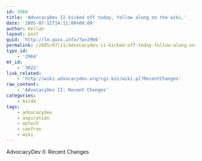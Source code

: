 ```yaml
---
id: 2966
title: 'AdvocacyDev II kicked off today, follow along on the wiki.'
date: '2005-07-11T14:11:00+00:00'
author: Kellan
layout: post
guid: 'http://lm.quxx.info/?p=2966'
permalink: /2005/07/11/advocacydev-ii-kicked-off-today-follow-along-on-the-wiki/
typo_id:
    - '2964'
mt_id:
    - '3022'
link_related:
    - 'http://wiki.advocacydev.org/cgi-bin/wiki.pl?RecentChanges'
raw_content:
    - 'AdvocacyDev II: Recent Changes'
categories:
    - Aside
tags:
    - advocacydev
    - aspiration
    - nptech
    - sanfran
    - wiki
---
```


AdvocacyDev II: Recent Changes